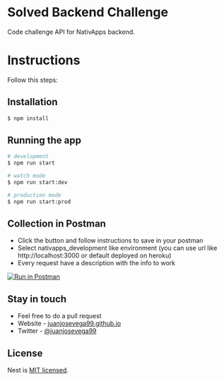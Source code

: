 # Solved Backend Challenge
Code challenge API for NativApps backend.

# Instructions
Follow this steps:

## Installation

```bash
$ npm install
```

## Running the app

```bash
# development
$ npm run start

# watch mode
$ npm run start:dev

# production mode
$ npm run start:prod
```

## Collection in Postman
- Click the button and follow instructions to save in your postman
- Select nativapps_development like environment (you can use url like http://localhost:3000 or default deployed on heroku)
- Every request have a description with the info to work

[![Run in Postman](https://run.pstmn.io/button.svg)](https://app.getpostman.com/run-collection/e66f724415b28e423b56#?env%5Bnativapps_development%5D=W3sia2V5IjoidXJsIiwidmFsdWUiOiJodHRwczovL3Rlc3QtbmF0aXZhcHBzLmhlcm9rdWFwcC5jb20iLCJlbmFibGVkIjp0cnVlfV0=)

## Stay in touch

- Feel free to do a pull request
- Website - [juanjosevega99.github.io](https://juanjosevega99.github.io/)
- Twitter - [@juanjosevega99](https://twitter.com/juanjosevega99)

## License

  Nest is [MIT licensed](LICENSE).
